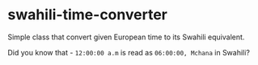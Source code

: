 # swahili-time-converter

Simple class that convert given European time to its Swahili equivalent.

Did you know that - `12:00:00 a.m` is read as `06:00:00, Mchana` in Swahili?
